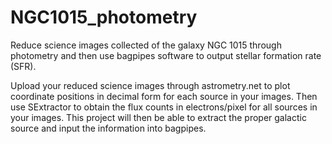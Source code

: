 # NGC1015_photometry
Reduce science images collected of the galaxy NGC 1015 through photometry and then use bagpipes software to output stellar formation rate (SFR).

Upload your reduced science images through astrometry.net to plot coordinate positions in decimal form for each source in your images. Then use SExtractor to obtain the flux counts in electrons/pixel for all sources in your images. This project will then be able to extract the proper galactic source and input the information into bagpipes.  
